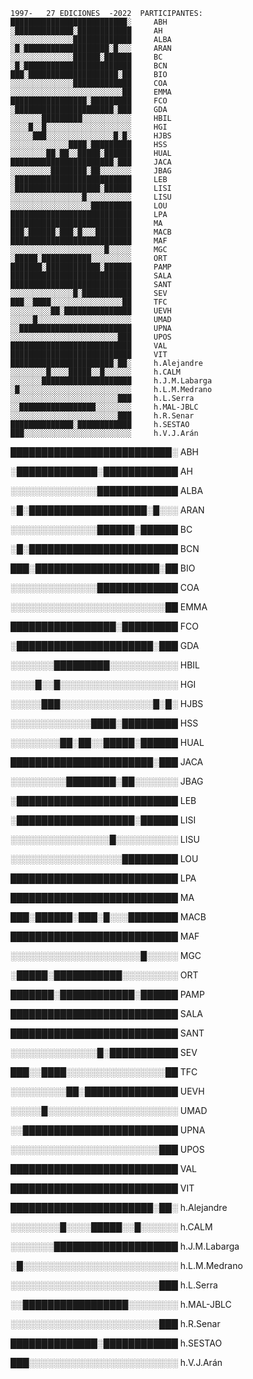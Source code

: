 
```
1997-   27 EDICIONES  -2022  PARTICIPANTES:
██████████████████████████░     ABH
░█████████████░████████████     AH
░░░░░░░░░░░░░░█████████████     ALBA
░█░███████████████████░█░░░     ARAN
░░░░░░░░░░░░░░██████░██████     BC
░█░████████████████████████     BCN
███░████████████████████░██     BIO
░░░░░░░░░░░░░░█████████████     COA
░░░░░░░░░░░░░░░░░░░░░░░░░██     EMMA
█████████████████░█████████     FCO
░██████████████████████░███     GDA
░░░░░░░█████████░░░░░░░░░░░     HBIL
░░░░█░░█░░░░░░░░░░░░░░░░░░░     HGI
░░░░░███░░░░░░░░░░░░░░░█░█░     HJBS
░░░░░░░░░░░░░████░█████████     HSS
░░░░░░░░██░██░░█████░██████     HUAL
███████████████████████░███     JACA
░░░░░░░░░████████░██░░░░░░░     JBAG
░██████████████████████████     LEB
░███████████████████░██████     LISI
░░░░░░░░░░░░░░░░█░░░░░░░░░░     LISU
░░░░░░░░░░░░░░░░░░█████████     LOU
███████████████████████████     LPA
███████████████████████████     MA
███░██████░███░█░░░████████     MACB
███████████████████████████     MAF
░░░░░░░░░░░░░░░░░░░░░█░░░░░     MGC
░█████░███████████░░░░░░░░░     ORT
███████░████████████░██████     PAMP
███████████████████████████     SALA
███████████████████████████     SANT
░░░░░░░░░░░░░░█░███████████     SEV
███░░████░░░░░░░░░░░░░░░░██     TFC
░░░░░░░░░██░███████████████     UEVH
░░░░░█░░░░░░░░░░░░░░░░░░░░░     UMAD
░░█████████████████████████     UPNA
░░░░░░░░░░░░░░░░░░░░░░░░███     UPOS
███████████████████████████     VAL
███████████████████████████     VIT
███████████████████████░██░     h.Alejandre
░░░░░░░░█░░░░█████░░█░░░░░░     h.CALM
░░░░░░░████████████████████     h.J.M.Labarga
░█░░░░░░░░░░░░░░░░░░░░░░░░░     h.L.M.Medrano
░░░░░░░░░░░░░░░░░░░░░░░░███     h.L.Serra
░░█████████████████░░░░░░░░     h.MAL-JBLC
░░░░░░░░░░░░░░░░░░░░░░░░███     h.R.Senar
██████████████░████████████     h.SESTAO
███░░░░░░░░░░░░░░░░░░░░░░░░     h.V.J.Arán
```


██████████████████████████░     ABH

░█████████████░████████████     AH

░░░░░░░░░░░░░░█████████████     ALBA

░█░███████████████████░█░░░     ARAN

░░░░░░░░░░░░░░██████░██████     BC

░█░████████████████████████     BCN

███░████████████████████░██     BIO

░░░░░░░░░░░░░░█████████████     COA

░░░░░░░░░░░░░░░░░░░░░░░░░██     EMMA

█████████████████░█████████     FCO

░██████████████████████░███     GDA

░░░░░░░█████████░░░░░░░░░░░     HBIL

░░░░█░░█░░░░░░░░░░░░░░░░░░░     HGI

░░░░░███░░░░░░░░░░░░░░░█░█░     HJBS

░░░░░░░░░░░░░████░█████████     HSS

░░░░░░░░██░██░░█████░██████     HUAL

███████████████████████░███     JACA

░░░░░░░░░████████░██░░░░░░░     JBAG

░██████████████████████████     LEB

░███████████████████░██████     LISI

░░░░░░░░░░░░░░░░█░░░░░░░░░░     LISU

░░░░░░░░░░░░░░░░░░█████████     LOU

███████████████████████████     LPA

███████████████████████████     MA

███░██████░███░█░░░████████     MACB

███████████████████████████     MAF

░░░░░░░░░░░░░░░░░░░░░█░░░░░     MGC

░█████░███████████░░░░░░░░░     ORT

███████░████████████░██████     PAMP

███████████████████████████     SALA

███████████████████████████     SANT

░░░░░░░░░░░░░░█░███████████     SEV

███░░████░░░░░░░░░░░░░░░░██     TFC

░░░░░░░░░██░███████████████     UEVH

░░░░░█░░░░░░░░░░░░░░░░░░░░░     UMAD

░░█████████████████████████     UPNA

░░░░░░░░░░░░░░░░░░░░░░░░███     UPOS

███████████████████████████     VAL

███████████████████████████     VIT

███████████████████████░██░     h.Alejandre

░░░░░░░░█░░░░█████░░█░░░░░░     h.CALM

░░░░░░░████████████████████     h.J.M.Labarga

░█░░░░░░░░░░░░░░░░░░░░░░░░░     h.L.M.Medrano

░░░░░░░░░░░░░░░░░░░░░░░░███     h.L.Serra

░░█████████████████░░░░░░░░     h.MAL-JBLC

░░░░░░░░░░░░░░░░░░░░░░░░███     h.R.Senar

██████████████░████████████     h.SESTAO

███░░░░░░░░░░░░░░░░░░░░░░░░     h.V.J.Arán


